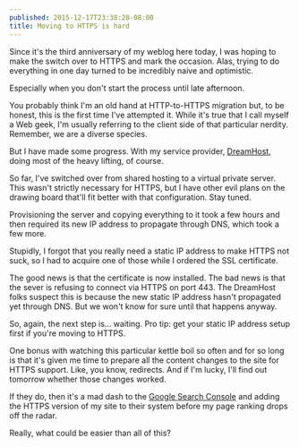 ```yaml
---
published: 2015-12-17T23:38:28-08:00
title: Moving to HTTPS is hard
---
```

Since it's the third anniversary of my weblog here today, I was hoping to make the switch over to HTTPS and mark the occasion. Alas, trying to do everything in one day turned to be incredibly naive and optimistic.

Especially when you don't start the process until late afternoon.

You probably think I'm an old hand at HTTP-to-HTTPS migration but, to be honest, this is the first time I've attempted it. While it's true that I call myself a Web geek, I'm usually referring to the client side of that particular nerdity. Remember, we are a diverse species.

But I have made some progress. With my service provider, [DreamHost](https://www.dreamhost.com/), doing most of the heavy lifting, of course.

So far, I've switched over from shared hosting to a virtual private server. This wasn't strictly necessary for HTTPS, but I have other evil plans on the drawing board that'll fit better with that configuration. Stay tuned.

Provisioning the server and copying everything to it took a few hours and then required its new IP address to propagate through DNS, which took a few more.

Stupidly, I forgot that you really need a static IP address to make HTTPS not suck, so I had to acquire one of those while I ordered the SSL certificate.

The good news is that the certificate is now installed. The bad news is that the sever is refusing to connect via HTTPS on port 443. The DreamHost folks suspect this is because the new static IP address hasn't propagated yet through DNS. But we won't know for sure until that happens anyway.

So, again, the next step is... waiting. Pro tip: get your static IP address setup first if you're moving to HTTPS.

One bonus with watching this particular kettle boil so often and for so long is that it's given me time to prepare all the content changes to the site for HTTPS support. Like, you know, redirects. And if I'm lucky, I'll find out tomorrow whether those changes worked.

If they do, then it's a mad dash to the [Google Search Console](https://en.wikipedia.org/wiki/Google_Search_Console) and adding the HTTPS version of my site to their system before my page ranking drops off the radar.

Really, what could be easier than all of this?
